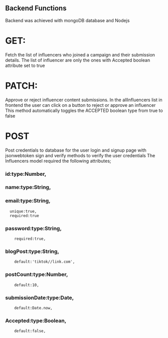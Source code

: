 ## Backend Functions
Backend was achieved with mongoDB database and Nodejs

# GET: 
Fetch the list of influencers who joined a campaign and their submission details.
The list of influencer are only the ones with Accepted boolean attribute set to true

# PATCH: 
Approve or reject influencer content submissions.
In the allInfluencers list in frontend the user can click on a button to reject or approve an influencer
This method automatically toggles the ACCEPTED boolean type from true to false


# POST
Post credentials to database for the user login and signup page with jsonwebtoken sign and verify methods to verify the user credentials
The Influencers model required the following attributes; 
### id:type:Number,
### name:type:String,
### email:type:String,
      unique:true,
      required:true
### password:type:String,
        required:true,
### blogPost:type:String,
        default:'tiktok//link.com',
### postCount:type:Number,
        default:10,
### submissionDate:type:Date,
        default:Date.now,
### Accepted:type:Boolean,
        default:false,
  
